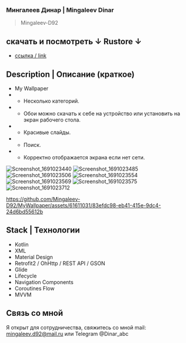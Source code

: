### Мингалеев Динар | Mingaleev Dinar
> Mingaleev-D92

## скачать и посмотреть  ↓ Rustore ↓

- [ссылка / link](https://clck.ru/35BgBW) <RUSTORE>

## Description | Описание (краткое)

+ My Wallpaper
+ + Несколько категорий.
+ + Обои можно скачать к себе на устройство или установить на экран рабочего стола.
+ + Красивые слайды.
+ + Поиск.
+ + Корректно отображается экрана если нет сети.

![Screenshot_1691023440](https://github.com/Mingaleev-D92/MyWallpaper/assets/61611031/8daadd38-169c-4ce5-9842-45acb72a7224)
![Screenshot_1691023485](https://github.com/Mingaleev-D92/MyWallpaper/assets/61611031/94b8d444-8b86-4266-99f0-d693a7bdda76)
![Screenshot_1691023506](https://github.com/Mingaleev-D92/MyWallpaper/assets/61611031/e3e9d902-1aa7-443c-bd0f-d917c41c96b7)
![Screenshot_1691023554](https://github.com/Mingaleev-D92/MyWallpaper/assets/61611031/ebe05f66-3e4a-465b-9d62-9f454aa7e0c0)
![Screenshot_1691023569](https://github.com/Mingaleev-D92/MyWallpaper/assets/61611031/93921aa1-bd44-49a0-a2b5-c1fb79c4cb26)
![Screenshot_1691023575](https://github.com/Mingaleev-D92/MyWallpaper/assets/61611031/a56b378d-8910-4df5-a194-47039d633b46)
![Screenshot_1691023712](https://github.com/Mingaleev-D92/MyWallpaper/assets/61611031/3cdebd69-6559-41f2-af57-7b24196aed58)


https://github.com/Mingaleev-D92/MyWallpaper/assets/61611031/83efdc98-eb41-415e-9dc4-24d6bd55612b

## Stack | Технологии
+ Kotlin
+ XML
+ Material Design
+ Retrofit2 / OhHttp / REST API / GSON
+ Glide
+ Lifecycle
+ Navigation Components
+ Coroutines Flow
+ MVVM

## Связь со мной

Я открыт для сотрудничества, свяжитесь со мной mail: mingaleev.d92@mail.ru или Telegram @Dinar_abc